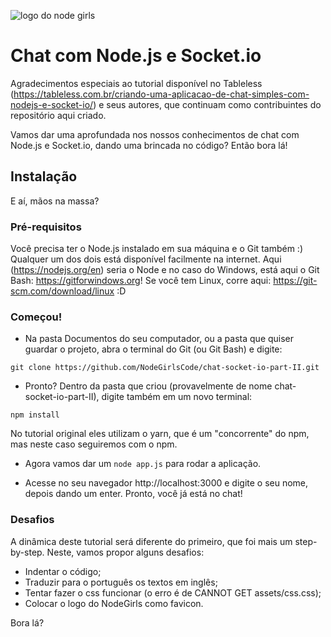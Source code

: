 ![logo do node girls](https://i.imgur.com/4QATtIp.png)

# Chat com Node.js e Socket.io

Agradecimentos especiais ao tutorial disponível no Tableless (https://tableless.com.br/criando-uma-aplicacao-de-chat-simples-com-nodejs-e-socket-io/) e seus autores, que continuam como contribuintes do repositório aqui criado.

Vamos dar uma aprofundada nos nossos conhecimentos de chat com Node.js e Socket.io, dando uma brincada no código? Então bora lá!

## Instalação

E aí, mãos na massa?

### Pré-requisitos

Você precisa ter o Node.js instalado em sua máquina e o Git também :) Qualquer um dos dois está disponível facilmente na internet. Aqui (https://nodejs.org/en) seria o Node e no caso do Windows, está aqui o Git Bash: https://gitforwindows.org! Se você tem Linux, corre aqui: https://git-scm.com/download/linux :D

### Começou!

* Na pasta Documentos do seu computador, ou a pasta que quiser guardar o projeto, abra o terminal do Git (ou Git Bash) e digite:

```
git clone https://github.com/NodeGirlsCode/chat-socket-io-part-II.git
```

* Pronto? Dentro da pasta que criou (provavelmente de nome chat-socket-io-part-II), digite também em um novo terminal:

```
npm install
```

No tutorial original eles utilizam o yarn, que é um "concorrente" do npm, mas neste caso seguiremos com o npm.

* Agora vamos dar um ```node app.js``` para rodar a aplicação.

* Acesse no seu navegador http://localhost:3000 e digite o seu nome, depois dando um enter. Pronto, você já está no chat!

### Desafios

A dinâmica deste tutorial será diferente do primeiro, que foi mais um step-by-step. Neste, vamos propor alguns desafios:

* Indentar o código;
* Traduzir para o português os textos em inglês;
* Tentar fazer o css funcionar (o erro é de CANNOT GET assets/css.css);
* Colocar o logo do NodeGirls como favicon.

Bora lá?

